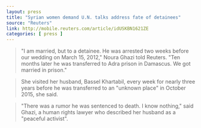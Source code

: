 ```yaml
---
layout: press
title: "Syrian women demand U.N. talks address fate of detainees"
source: "Reuters"
link: http://mobile.reuters.com/article/idUSKBN1621ZE
categories: [ press ]
---
```


> "I am married, but to a detainee. He was arrested two weeks before our wedding on March 15, 2012," Noura Ghazi told Reuters. "Ten months later he was transferred to Adra prison in Damascus. We got married in prison."

> She visited her husband, Bassel Khartabil, every week for nearly three years before he was transferred to an "unknown place" in October 2015, she said.

> "There was a rumor he was sentenced to death. I know nothing," said Ghazi, a human rights lawyer who described her husband as a "peaceful activist". 

